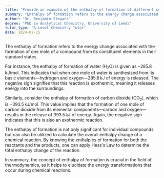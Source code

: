 ```yaml
---
title: "Provide an example of the enthalpy of formation of different compounds"
summary: "Enthalpy of formation refers to the energy change associated with the formation of one mole of a compound from its individual elements."
author: "Dr. Benjamin Stewart"
degree: "PhD in Analytical Chemistry, University of Leeds"
tutor_type: "A-Level Chemistry Tutor"
date: 2024-07-15
---
```


The enthalpy of formation refers to the energy change associated with the formation of one mole of a compound from its constituent elements in their standard states.

For instance, the enthalpy of formation of water ($\text{H}_2\text{O}$) is given as $-285.8 \, \text{kJ/mol}$. This indicates that when one mole of water is synthesized from its basic elements—hydrogen and oxygen—$285.8 \, \text{kJ}$ of energy is released. The negative sign signifies that this reaction is exothermic, meaning it releases energy into the surroundings.

Similarly, consider the enthalpy of formation of carbon dioxide ($\text{CO}_2$), which is $-393.5 \, \text{kJ/mol}$. This value implies that the formation of one mole of carbon dioxide from its elemental components—carbon and oxygen—results in the release of $393.5 \, \text{kJ}$ of energy. Again, the negative sign indicates that this is also an exothermic reaction.

The enthalpy of formation is not only significant for individual compounds but can also be utilized to calculate the overall enthalpy change of a chemical reaction. By knowing the enthalpies of formation for both the reactants and the products, one can apply Hess's Law to determine the total enthalpy change of the reaction.

In summary, the concept of enthalpy of formation is crucial in the field of thermodynamics, as it helps to elucidate the energy transformations that occur during chemical reactions.
    